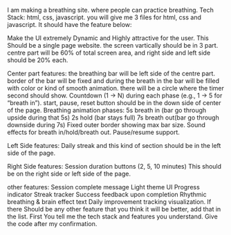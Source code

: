 I am making a breathing site. where people can practice breathing.
Tech Stack: html, css, javascript. you will give me 3 files for html, css and javascript.
It should have the feature below:

Make the UI extremely Dynamic and Highly attractive for the user.
This Should be a single page website.
the screen vartically should be in 3 part. centre part will be 60% of total screen area, and right side and left side should be 20% each.

Center part features:
the breathing bar will be left side of the centre part. border of the bar will be fixed and during the breath in the bar will be filled with color or kind of smooth animation.
there will be a circle where the timer second should show. Countdown (1 → N) during each phase (e.g., 1 → 5 for “breath in”).
start, pause, reset button should be in the down side of center of the page.
Breathing animation phases:
5s breath in (bar go through upside during that 5s)
2s hold (bar stays full)
7s breath out(bar go through downside during 7s)
Fixed outer border showing max bar size.
Sound effects for breath in/hold/breath out.
Pause/resume support.

Left Side features:
Daily streak and this kind of section should be in the left side of the page.

Right Side features:
Session duration buttons (2, 5, 10 minutes) This should be on the right side or left side of the page.

other features:
Session complete message
Light theme UI
Progress indicator
Streak tracker
Success feedback upon completion
Rhythmic breathing & brain effect text
Daily improvement tracking visualization. If there Should be any other feature that you think it will be better, add that in the list. First You tell me the tech stack and features you understand. Give the code after my confirmation.
